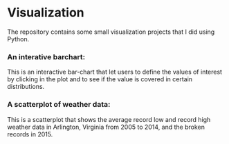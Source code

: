# Visualization

The repository contains some small visualization projects that I did using Python.

### An interative barchart: 
This is an interactive bar-chart that let users to define the values of interest by clicking in the plot and to see if the value is covered in certain distributions.

### A scatterplot of weather data:
This is a scatterplot that shows the average record low and record high weather data in Arlington, Virginia from 2005 to 2014, and the broken records in 2015.
